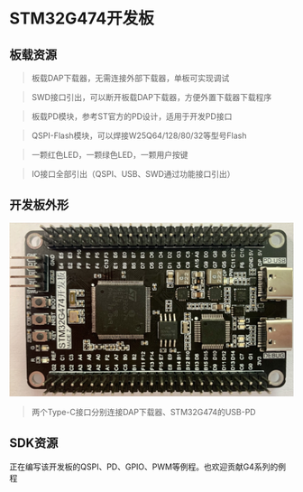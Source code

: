 # STM32G474开发板
## 板载资源
> 板载DAP下载器，无需连接外部下载器，单板可实现调试

> SWD接口引出，可以断开板载DAP下载器，方便外置下载器下载程序

> 板载PD模块，参考ST官方的PD设计，适用于开发PD接口

> QSPI-Flash模块，可以焊接W25Q64/128/80/32等型号Flash

> 一颗红色LED，一颗绿色LED，一颗用户按键

> IO接口全部引出（QSPI、USB、SWD通过功能接口引出）

## 开发板外形
![ "/General document/STM32F4x1 v2.0+ Pin Layout"](./images/STM32F4x1_PinoutDiagram_RichardBalint.png)
>两个Type-C接口分别连接DAP下载器、STM32G474的USB-PD

## SDK资源
正在编写该开发板的QSPI、PD、GPIO、PWM等例程。也欢迎贡献G4系列的例程